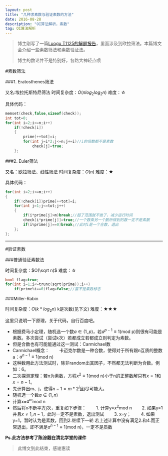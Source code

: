 ```yaml
---
layout: post
title: "几种求素数与验证素数的方法"
date: 2016-08-28 
description: "OI算法解析，素数"
tag: OI算法解析
--- 
```


> 博主刚写了一篇[Luogu T1125的解题报告](https://darkkris.github.io/2016/08/Luogu-T1125-why_always_I_like_%E7%B4%A0%E6%95%B0-%E8%A7%A3%E9%A2%98%E6%8A%A5%E5%91%8A/)，里面涉及到欧拉筛法。本篇博文会介绍一些素数筛法和素数验证法。
> 
> 博主的数论并不是特别好，各路大神轻点喷

#素数筛法

###1. Eratosthenes筛法

又名:埃拉托斯特尼筛法
时间复杂度：$O(nlog_{2}{log_{2}n})$
难度：☆

具体代码：

```c++
memset(check,false,sizeof(check));
int tot=0;
for(int i=2;i<=n;i++)
	if(!check[i])
	{
		prime[++tot]=i;
		for(int j=i*2;j<=n;j+=i)//i的倍数都不是素数
			check[j]=true;
	};
```

###2. Euler筛法

又名：欧拉筛法、线性筛法
时间复杂度：$O(n)$
难度：★

具体代码：

```c++
for(int i=2;i<=m;i++)
{
	if(!check[i])prime[++tot]=i;
	for(int j=1;j<=tot;j++)
	{
		if(i*prime[j]>m)break;//超了范围就不做了，减少运行时间
		check[i*prime[j]]=true;//一个数乘另一个数所得到的数一定不是素数
		if(i%prime[j]==0)break;//此时i是一个合数，退出
	};
};
```

***

#验证素数

###普通验证素数法

时间复杂度：$O(\sqrt n)$
难度：☆

```c++
bool flag=true;
for(int i=1;i<=trunc(sqrt(prime));i++)
	if(prime%i==0)flag=false;//置不是素数标志
```

###Miller-Rabin

时间复杂度：$O(k*log_{2}n)$ k是次数(见下文)
难度：★★★

这里只说明一下原理，关于代码，自行百度吧。

 - 根据费马小定理，随机选一个数$a\in(1,p)$，若$a^{p-1}\equiv1$(mod p)则很有可能是素数。多次尝试（尝试k次）若都成立若都成立则判定为素数。
 - 但是合数也有可能能通过这一测试：Carmichael数
 - Carmichael概念：
 　　卡迈克尔数是一种合数，使得对于所有跟n互质的整数a：$a^{n-1}\equiv1$(mod n)
 - 这种数用此方法测试时，除非random出其因子，不然都无法判断为合数。例如：6。
 - 二次探测定理：若n为素数，方程$x^2\equiv1$(mod n)小于n的正整数解只有$x=1$和$x=n-1$。
 - 先计算出m、j，使得$n-1=m*2^j$且j尽可能大。
 - 随机选一个数$a\in(1,n)$
 - 计算x=$a^m$mod n
 - 然后将x不断平方j次，重复如下步骤：
　　1. 计算y=$x^2$mod n
　　2. 如果y=1并且$x\neq1,n-1$，此时一定不是素数，退出测试
　　3. x=y；
　　4. 如果y=1，暂时认为是素数，回到2.继续下一轮
若上述计算中没有满足2.和4.而正常退出，即不满足$a^{n-1}\equiv1$(mod n)，一定不是质数

**Ps.此方法参考了陈淙靓在清北学堂的课件**

> 此博文到此结束，感谢惠读